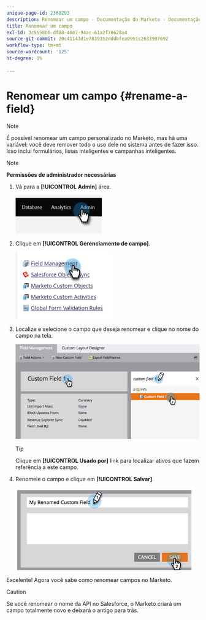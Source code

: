 ```yaml
---
unique-page-id: 2360293
description: Renomear um campo - Documentação do Marketo - Documentação do produto
title: Renomear um campo
exl-id: 3c9558b6-df08-4687-94ac-61a2f70628a4
source-git-commit: 20c41143d1e7839352dddbfea0951c2633987692
workflow-type: tm+mt
source-wordcount: '125'
ht-degree: 1%

---
```


# Renomear um campo {#rename-a-field}

>[!NOTE]
>
>É possível renomear um campo personalizado no Marketo, mas há uma variável: você deve remover todo o uso dele no sistema antes de fazer isso. Isso inclui formulários, listas inteligentes e campanhas inteligentes.

>[!NOTE]
>
>**Permissões de administrador necessárias**

1. Vá para a **[!UICONTROL Admin]** área.

   ![](assets/rename-a-field-1.png)

1. Clique em **[!UICONTROL Gerenciamento de campo]**.

   ![](assets/rename-a-field-2.png)

1. Localize e selecione o campo que deseja renomear e clique no nome do campo na tela.

   ![](assets/rename-a-field-3.png)

   >[!TIP]
   >
   >Clique em **[!UICONTROL Usado por]** link para localizar ativos que fazem referência a este campo.

1. Renomeie o campo e clique em **[!UICONTROL Salvar]**.

   ![](assets/rename-a-field-4.png)

Excelente! Agora você sabe como renomear campos no Marketo.

>[!CAUTION]
>
>Se você renomear o nome da API no Salesforce, o Marketo criará um campo totalmente novo e deixará o antigo para trás.
